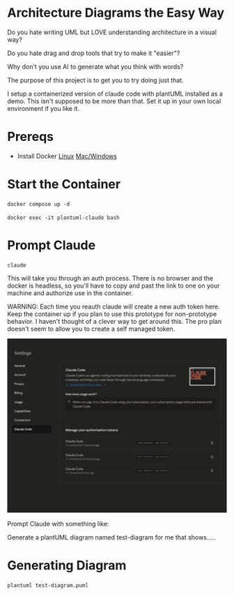 # Architecture Diagrams the Easy Way

Do you hate writing UML but LOVE understanding architecture in a visual way?

Do you hate drag and drop tools that try to make it "easier"?

Why don't you use AI to generate what you think with words?

The purpose of this project is to get you to try doing just that.

I setup a containerized version of claude code with plantUML installed as a demo.  This isn't supposed to be more than that.  Set it up in your own local environment if you like it.

# Prereqs

- Install Docker 
    [Linux](https://docs.docker.com/engine/install/)
    [Mac/Windows](https://docs.docker.com/desktop/)

# Start the Container

`docker compose up -d`

`docker exec -it plantuml-claude bash`

# Prompt Claude

`claude`

This will take you through an auth process.  There is no browser and the docker is headless, so you'll have to copy and past the link to one on your machine and authorize use in the container.

WARNING: Each time you reauth claude will create a new auth token here.  Keep the container up if you plan to use this prototype for non-prototype behavior.  I haven't thought of a clever way to get around this.  The pro plan doesn't seem to allow you to create a self managed token.

![Auth Token Explosion](img/auth-token-explosion.png "Token Per New Spinup")

Prompt Claude with something like:

Generate a plantUML diagram named test-diagram for me that shows.....

# Generating Diagram

`plantuml test-diagram.puml`
